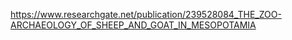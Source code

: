 https://www.researchgate.net/publication/239528084_THE_ZOO-ARCHAEOLOGY_OF_SHEEP_AND_GOAT_IN_MESOPOTAMIA